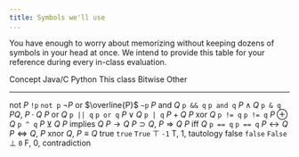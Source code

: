 ```yaml
---
title: Symbols we'll use
...
```


You have enough to worry about memorizing without keeping dozens of symbols in your head at once. We intend to provide this table for your reference during every in-class evaluation.

Concept         Java/C      Python      This class                      Bitwise Other
--------        --------    --------    ---------------------------     ------- ------
not $P$         `!p`        `not p`     $\lnot P$ or $\overline{P}$     `~p`
$P$ and $Q$     `p && q`    `p and q`   $P \land Q$                     `p & q` $P Q$, $P \cdot Q$
$P$ or $Q$      `p || q`    `p or q`    $P \lor Q$                      `p | q` $P + Q$
$P$ xor $Q$     `p != q`    `p != q`    $P \oplus Q$                    `p ^ q` $P ⊻ Q$
$P$ implies $Q$                         $P \rightarrow Q$                       $P \supset Q$, $P \Rightarrow Q$
$P$ iff $Q$     `p == q`    `p == q`    $P \leftrightarrow Q$                   $P \Leftrightarrow Q$, $P$ xnor $Q$, $P \equiv Q$
true            `true`      `True`      $\top$                          `-1`    T, 1, tautology
false           `false`     `False`     $\bot$                          `0`     F, 0, contradiction
